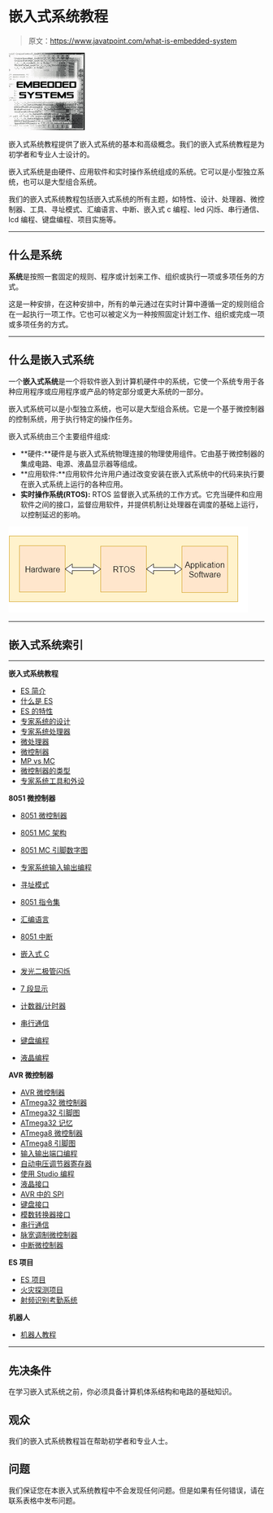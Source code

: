 # 嵌入式系统教程

> 原文：<https://www.javatpoint.com/what-is-embedded-system>

![Embedded System](img/1ed3dd38839da9493240ded7631a01ed.png)

嵌入式系统教程提供了嵌入式系统的基本和高级概念。我们的嵌入式系统教程是为初学者和专业人士设计的。

嵌入式系统是由硬件、应用软件和实时操作系统组成的系统。它可以是小型独立系统，也可以是大型组合系统。

我们的嵌入式系统教程包括嵌入式系统的所有主题，如特性、设计、处理器、微控制器、工具、寻址模式、汇编语言、中断、嵌入式 c 编程、led 闪烁、串行通信、lcd 编程、键盘编程、项目实施等。

* * *

## 什么是系统

**系统**是按照一套固定的规则、程序或计划来工作、组织或执行一项或多项任务的方式。

这是一种安排，在这种安排中，所有的单元通过在实时计算中遵循一定的规则组合在一起执行一项工作。它也可以被定义为一种按照固定计划工作、组织或完成一项或多项任务的方式。

* * *

## 什么是嵌入式系统

一个**嵌入式系统**是一个将软件嵌入到计算机硬件中的系统，它使一个系统专用于各种应用程序或应用程序或产品的特定部分或更大系统的一部分。

嵌入式系统可以是小型独立系统，也可以是大型组合系统。它是一个基于微控制器的控制系统，用于执行特定的操作任务。

嵌入式系统由三个主要组件组成:

*   **硬件:**硬件是与嵌入式系统物理连接的物理使用组件。它由基于微控制器的集成电路、电源、液晶显示器等组成。
*   **应用软件:**应用软件允许用户通过改变安装在嵌入式系统中的代码来执行要在嵌入式系统上运行的各种应用。
*   **实时操作系统(RTOS):** RTOS 监督嵌入式系统的工作方式。它充当硬件和应用软件之间的接口，监督应用软件，并提供机制让处理器在调度的基础上运行，以控制延迟的影响。

![What is ES](img/c2d2dcdb24b73a8d37548a499a5102bd.png)

* * *

## 嵌入式系统索引

* * *

**嵌入式系统教程**

*   [ES 简介](embedded-system-tutorial)
*   [什么是 ES](what-is-embedded-system)
*   [ES 的特性](characteristics-of-embedded-system)
*   [专家系统的设计](designing-of-an-embedded-system)
*   [专家系统处理器](embedded-system-processors)
*   [微处理器](microprocessor)
*   [微控制器](microcontroller)
*   [MP vs MC](microprocessor-vs-microcontroller)
*   [微控制器的类型](types-of-microcontroller)
*   [专家系统工具和外设](embedded-system-tools-and-peripherals)

**8051 微控制器**

*   [8051 微控制器](embedded-system-8051-microcontroller)
*   [8051 MC 架构](embedded-system-8051-microcontroller-architecture)
*   [8051 MC 引脚数字图](embedded-system-8051-microcontroller-pin-diagram)
*   [专家系统输入输出编程](embedded-system-input-output-programming)
*   [寻址模式](embedded-system-addressing-modes)

*   [8051 指令集](embedded-system-8051-instruction-set)
*   [汇编语言](embedded-system-assembly-language)
*   [8051 中断](embedded-system-interrupts-in-8051-microcontroller)
*   [嵌入式 C](embedded-system-c-programming)
*   [发光二极管闪烁](embedded-system-led-blinking)
*   [7 段显示](embedded-system-7-segment-display)
*   [计数器/计时器](embedded-system-counter-timer)
*   [串行通信](embedded-system-serial-communication)
*   [键盘编程](embedded-system-keypad-programming)
*   [液晶编程](embedded-system-lcd-programmming)

**AVR 微控制器**

*   [AVR 微控制器](what-is-avr-microcontroller)
*   [ATmega32 微控制器](atmega32-avr-microcontroller)
*   [ATmega32 引脚图](atmega32-pin-diagram)
*   [ATmega32 记忆](atmega32-memories)
*   [ATmega8 微控制器](atmega8-avr-microcontroller)
*   [ATmega8 引脚图](atmega8-pin-diagram)
*   [输入输出端口编程](avr-input-output-port-programming)
*   [自动电压调节器寄存器](avr-registers)
*   [使用 Studio 编程](programming-avr-studio)
*   [液晶接口](lcd-interfacing-avr)
*   [AVR 中的 SPI](spi-in-avr-microcontroller)
*   [键盘接口](keyboard-interfacing-with-avr)
*   [模数转换器接口](adc-interfacing-avr)
*   [串行通信](avr-uart-serial-communication)
*   [脉宽调制微控制器](pwm-avr-microcontroller)
*   [中断微控制器](interrupts-avr-microcontroller)

**ES 项目**

*   [ES 项目](embedded-system-projects)
*   [火灾探测项目](embedded-system-project-fire-detection-and-control-system)
*   [射频识别考勤系统](embedded-system-project-rfid-based-attendance-system)

**机器人**

*   [机器人教程](robotics-tutorial)

* * *

## 先决条件

在学习嵌入式系统之前，你必须具备计算机体系结构和电路的基础知识。

## 观众

我们的嵌入式系统教程旨在帮助初学者和专业人士。

## 问题

我们保证您在本嵌入式系统教程中不会发现任何问题。但是如果有任何错误，请在联系表格中发布问题。